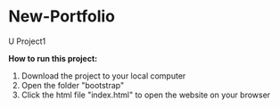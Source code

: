 # New-Portfolio
U Project1

**How to run this project:**
1. Download the project to your local computer
2. Open the folder "bootstrap"
3. Click the html file "index.html" to open the website on your browser
